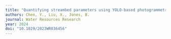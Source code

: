 ```yaml
---
title: "Quantifying streambed parameters using YOLO-based photogrammetry"
authors: Chen, Y., Liu, X., Jones, B.
journal: Water Resources Research
year: 2024
doi: "10.1029/2023WR036456"
---
```

